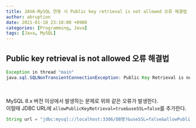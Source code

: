 ```yaml
---
title: JAVA-MySQL 연동 시 Public key retrieval is not allowed 오류 해결법
author: abruption
date: 2021-01-10 23:10:00 +0900
categories: [Programming, Java]
tags: [Java, MySQL]
---
```


## Public key retrieval is not allowed 오류 해결법
~~~java
Exception in thread "main" 
java.sql.SQLNonTransientConnectionException: Public Key Retrieval is not allowed
~~~

<br/>

MySQL 8.x 버전 이상에서 발생하는 문제로 위와 같은 오류가 발생한다.   
이럴때 JDBC URL에 `allowPublicKeyRetrieval=true&useSSL=false`를 추가한다.

~~~java
String url = "jdbc:mysql://localhost:3306/DB명?&useSSL=false&allowPublicKeyRetrieval=true&useUnicode=true&serverTimezone=UTC"
~~~


